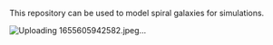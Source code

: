 This repository can be used to model spiral galaxies for simulations.

![Uploading 1655605942582.jpeg…]()
